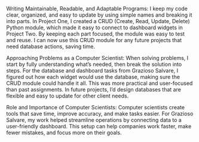 Writing Maintainable, Readable, and Adaptable Programs:
I keep my code clear, organized, and easy to update by using simple names and breaking it into parts. In Project One, I created a CRUD (Create, Read, Update, Delete) Python module, which made it easy to connect to dashboard widgets in Project Two. By keeping each part focused, the module was easy to test and reuse. I can now use this CRUD module for any future projects that need database actions, saving time.

Approaching Problems as a Computer Scientist:
When solving problems, I start by fully understanding what’s needed, then break the solution into steps. For the database and dashboard tasks from Grazioso Salvare, I figured out how each widget would use the database, making sure the CRUD module could handle it all. This was more practical and user-focused than past assignments. In future projects, I’d design databases that are flexible and easy to update for other client needs.

Role and Importance of Computer Scientists:
Computer scientists create tools that save time, improve accuracy, and make tasks easier. For Grazioso Salvare, my work helped streamline operations by connecting data to a user-friendly dashboard. This setup can help companies work faster, make fewer mistakes, and focus more on their goals.
